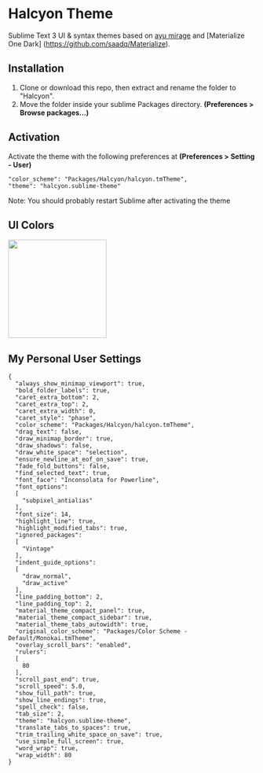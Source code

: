 # Halcyon Theme
Sublime Text 3 UI &amp; syntax themes based on [ayu mirage](https://github.com/dempfi/ayu) and [Materialize One Dark] (https://github.com/saadq/Materialize).

## Installation

1. Clone or download this repo, then extract and rename the folder to "Halcyon".
1. Move the folder inside your sublime Packages directory. **(Preferences > Browse packages...)**

## Activation

Activate the theme with the following preferences at **(Preferences > Setting - User)**

    "color_scheme": "Packages/Halcyon/halcyon.tmTheme",
    "theme": "halcyon.sublime-theme"

Note: You should probably restart Sublime after activating the theme

## UI Colors
<img width="200px" src="https://raw.githubusercontent.com/bchiang7/Halcyon/master/colors.png">

## My Personal User Settings
```
{
  "always_show_minimap_viewport": true,
  "bold_folder_labels": true,
  "caret_extra_bottom": 2,
  "caret_extra_top": 2,
  "caret_extra_width": 0,
  "caret_style": "phase",
  "color_scheme": "Packages/Halcyon/halcyon.tmTheme",
  "drag_text": false,
  "draw_minimap_border": true,
  "draw_shadows": false,
  "draw_white_space": "selection",
  "ensure_newline_at_eof_on_save": true,
  "fade_fold_buttons": false,
  "find_selected_text": true,
  "font_face": "Inconsolata for Powerline",
  "font_options":
  [
    "subpixel_antialias"
  ],
  "font_size": 14,
  "highlight_line": true,
  "highlight_modified_tabs": true,
  "ignored_packages":
  [
    "Vintage"
  ],
  "indent_guide_options":
  [
    "draw_normal",
    "draw_active"
  ],
  "line_padding_bottom": 2,
  "line_padding_top": 2,
  "material_theme_compact_panel": true,
  "material_theme_compact_sidebar": true,
  "material_theme_tabs_autowidth": true,
  "original_color_scheme": "Packages/Color Scheme - Default/Monokai.tmTheme",
  "overlay_scroll_bars": "enabled",
  "rulers":
  [
    80
  ],
  "scroll_past_end": true,
  "scroll_speed": 5.0,
  "show_full_path": true,
  "show_line_endings": true,
  "spell_check": false,
  "tab_size": 2,
  "theme": "halcyon.sublime-theme",
  "translate_tabs_to_spaces": true,
  "trim_trailing_white_space_on_save": true,
  "use_simple_full_screen": true,
  "word_wrap": true,
  "wrap_width": 80
}

```
